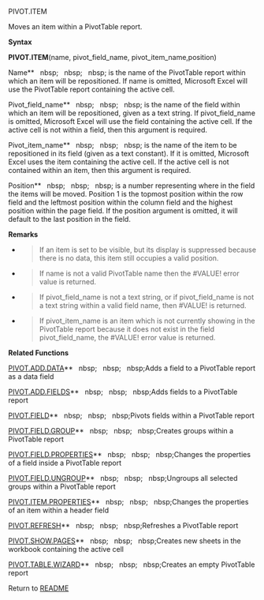 PIVOT.ITEM

Moves an item within a PivotTable report.

**Syntax**

**PIVOT.ITEM**(name, pivot\_field\_name, pivot\_item\_name,position)

Name**&nbsp;&nbsp;&nbsp;nbsp;&nbsp;&nbsp;&nbsp;nbsp;&nbsp;&nbsp;&nbsp;nbsp;&nbsp;is the name of the PivotTable report within
which an item will be repositioned. If name is omitted, Microsoft Excel
will use the PivotTable report containing the active cell.

Pivot\_field\_name**&nbsp;&nbsp;&nbsp;nbsp;&nbsp;&nbsp;&nbsp;nbsp;&nbsp;&nbsp;&nbsp;nbsp;&nbsp;is the name of the field
within which an item will be repositioned, given as a text string. If
pivot\_field\_name is omitted, Microsoft Excel will use the field
containing the active cell. If the active cell is not within a field,
then this argument is required.

Pivot\_item\_name**&nbsp;&nbsp;&nbsp;nbsp;&nbsp;&nbsp;&nbsp;nbsp;&nbsp;&nbsp;&nbsp;nbsp;&nbsp;is the name of the item to be
repositioned in its field (given as a text constant). If it is omitted,
Microsoft Excel uses the item containing the active cell. If the active
cell is not contained within an item, then this argument is required.

Position**&nbsp;&nbsp;&nbsp;nbsp;&nbsp;&nbsp;&nbsp;nbsp;&nbsp;&nbsp;&nbsp;nbsp;&nbsp;is a number representing where in the
field the items will be moved. Position 1 is the topmost position within
the row field and the leftmost position within the column field and the
highest position within the page field. If the position argument is
omitted, it will default to the last position in the field.

**Remarks**

  - > If an item is set to be visible, but its display is suppressed
    > because there is no data, this item still occupies a valid
    > position.

  - > If name is not a valid PivotTable name then the \#VALUE\! error
    > value is returned.

  - > If pivot\_field\_name is not a text string, or if
    > pivot\_field\_name is not a text string within a valid field name,
    > then \#VALUE\! is returned.

  - > If pivot\_item\_name is an item which is not currently showing in
    > the PivotTable report because it does not exist in the field
    > pivot\_field\_name, the \#VALUE\! error value is returned.

**Related Functions**

[PIVOT.ADD.DATA](PIVOT.ADD.DATA.md)**&nbsp;&nbsp;&nbsp;nbsp;&nbsp;&nbsp;&nbsp;nbsp;&nbsp;&nbsp;&nbsp;nbsp;Adds a field to a PivotTable report as a
data field

[PIVOT.ADD.FIELDS](PIVOT.ADD.FIELDS.md)**&nbsp;&nbsp;&nbsp;nbsp;&nbsp;&nbsp;&nbsp;nbsp;&nbsp;&nbsp;&nbsp;nbsp;Adds fields to a PivotTable report

[PIVOT.FIELD](PIVOT.FIELD.md)**&nbsp;&nbsp;&nbsp;nbsp;&nbsp;&nbsp;&nbsp;nbsp;&nbsp;&nbsp;&nbsp;nbsp;Pivots fields within a PivotTable report

[PIVOT.FIELD.GROUP](PIVOT.FIELD.GROUP.md)**&nbsp;&nbsp;&nbsp;nbsp;&nbsp;&nbsp;&nbsp;nbsp;&nbsp;&nbsp;&nbsp;nbsp;Creates groups within a PivotTable
report

[PIVOT.FIELD.PROPERTIES](PIVOT.FIELD.PROPERTIES.md)**&nbsp;&nbsp;&nbsp;nbsp;&nbsp;&nbsp;&nbsp;nbsp;&nbsp;&nbsp;&nbsp;nbsp;Changes the properties of a
field inside a PivotTable report

[PIVOT.FIELD.UNGROUP](PIVOT.FIELD.UNGROUP.md)**&nbsp;&nbsp;&nbsp;nbsp;&nbsp;&nbsp;&nbsp;nbsp;&nbsp;&nbsp;&nbsp;nbsp;Ungroups all selected groups within
a PivotTable report

[PIVOT.ITEM.PROPERTIES](PIVOT.ITEM.PROPERTIES.md)**&nbsp;&nbsp;&nbsp;nbsp;&nbsp;&nbsp;&nbsp;nbsp;&nbsp;&nbsp;&nbsp;nbsp;Changes the properties of an item
within a header field

[PIVOT.REFRESH](PIVOT.REFRESH.md)**&nbsp;&nbsp;&nbsp;nbsp;&nbsp;&nbsp;&nbsp;nbsp;&nbsp;&nbsp;&nbsp;nbsp;Refreshes a PivotTable report

[PIVOT.SHOW.PAGES](PIVOT.SHOW.PAGES.md)**&nbsp;&nbsp;&nbsp;nbsp;&nbsp;&nbsp;&nbsp;nbsp;&nbsp;&nbsp;&nbsp;nbsp;Creates new sheets in the workbook
containing the active cell

[PIVOT.TABLE.WIZARD](PIVOT.TABLE.WIZARD.md)**&nbsp;&nbsp;&nbsp;nbsp;&nbsp;&nbsp;&nbsp;nbsp;&nbsp;&nbsp;&nbsp;nbsp;Creates an empty PivotTable report



Return to [README](README.md)

